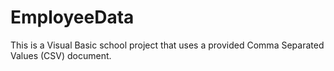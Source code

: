 # EmployeeData
This is a Visual Basic school project that uses a provided Comma Separated Values (CSV) document.
